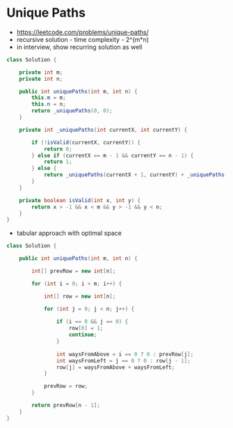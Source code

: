# Unique Paths

- https://leetcode.com/problems/unique-paths/
- recursive solution - time complexity - 2^(m*n)
- in interview, show recurring solution as well

```java
class Solution {

    private int m;
    private int n;

    public int uniquePaths(int m, int n) {
        this.m = m;
        this.n = n;
        return _uniquePaths(0, 0);
    }

    private int _uniquePaths(int currentX, int currentY) {

        if (!isValid(currentX, currentY)) {
            return 0;
        } else if (currentX == m - 1 && currentY == n - 1) {
            return 1;
        } else {
            return _uniquePaths(currentX + 1, currentY) + _uniquePaths(currentX, currentY + 1);
        }
    }

    private boolean isValid(int x, int y) {
        return x > -1 && x < m && y > -1 && y < n;
    }
}
```

- tabular approach with optimal space

```java
class Solution {

    public int uniquePaths(int m, int n) {

        int[] prevRow = new int[n];

        for (int i = 0; i < m; i++) {

            int[] row = new int[n];

            for (int j = 0; j < n; j++) {
                
                if (i == 0 && j == 0) {
                    row[0] = 1;
                    continue;
                }
                
                int waysFromAbove = i == 0 ? 0 : prevRow[j];
                int waysFromLeft = j == 0 ? 0 : row[j - 1];
                row[j] = waysFromAbove + waysFromLeft;
            }

            prevRow = row;
        }

        return prevRow[n - 1];
    }
}
```
